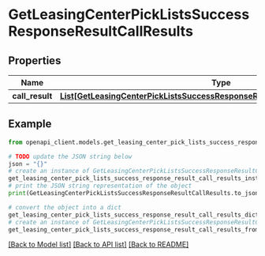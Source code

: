 # GetLeasingCenterPickListsSuccessResponseResultCallResults


## Properties

Name | Type | Description | Notes
------------ | ------------- | ------------- | -------------
**call_result** | [**List[GetLeasingCenterPickListsSuccessResponseResultCallResultsCallResultInner]**](GetLeasingCenterPickListsSuccessResponseResultCallResultsCallResultInner.md) |  | 

## Example

```python
from openapi_client.models.get_leasing_center_pick_lists_success_response_result_call_results import GetLeasingCenterPickListsSuccessResponseResultCallResults

# TODO update the JSON string below
json = "{}"
# create an instance of GetLeasingCenterPickListsSuccessResponseResultCallResults from a JSON string
get_leasing_center_pick_lists_success_response_result_call_results_instance = GetLeasingCenterPickListsSuccessResponseResultCallResults.from_json(json)
# print the JSON string representation of the object
print(GetLeasingCenterPickListsSuccessResponseResultCallResults.to_json())

# convert the object into a dict
get_leasing_center_pick_lists_success_response_result_call_results_dict = get_leasing_center_pick_lists_success_response_result_call_results_instance.to_dict()
# create an instance of GetLeasingCenterPickListsSuccessResponseResultCallResults from a dict
get_leasing_center_pick_lists_success_response_result_call_results_from_dict = GetLeasingCenterPickListsSuccessResponseResultCallResults.from_dict(get_leasing_center_pick_lists_success_response_result_call_results_dict)
```
[[Back to Model list]](../README.md#documentation-for-models) [[Back to API list]](../README.md#documentation-for-api-endpoints) [[Back to README]](../README.md)


